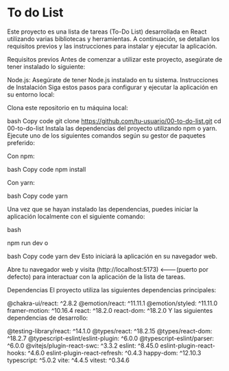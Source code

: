 <h1>To do List </h1>
Este proyecto es una lista de tareas (To-Do List) desarrollada en React utilizando varias bibliotecas y herramientas. A continuación, se detallan los requisitos previos y las instrucciones para instalar y ejecutar la aplicación.


Requisitos previos 
Antes de comenzar a utilizar este proyecto, asegúrate de tener instalado lo siguiente:

Node.js: Asegúrate de tener Node.js instalado en tu sistema.
Instrucciones de Instalación
Siga estos pasos para configurar y ejecutar la aplicación en su entorno local:

Clona este repositorio en tu máquina local:

bash
Copy code
git clone https://github.com/tu-usuario/00-to-do-list.git
cd 00-to-do-list
Instala las dependencias del proyecto utilizando npm o yarn. Ejecute uno de los siguientes comandos según su gestor de paquetes preferido:

Con npm:

bash
Copy code
npm install

Con yarn:

bash
Copy code
yarn

Una vez que se hayan instalado las dependencias, puedes iniciar la aplicación localmente con el siguiente comando:

bash

npm run dev
o

bash
Copy code
yarn dev
Esto iniciará la aplicación en su navegador web.

Abre tu navegador web y visita (http://localhost:5173) <---(puerto por defecto) para interactuar con la aplicación de la lista de tareas.

Dependencias
El proyecto utiliza las siguientes dependencias principales:

@chakra-ui/react: ^2.8.2
@emotion/react: ^11.11.1
@emotion/styled: ^11.11.0
framer-motion: ^10.16.4
react: ^18.2.0
react-dom: ^18.2.0
Y las siguientes dependencias de desarrollo:

@testing-library/react: ^14.1.0
@types/react: ^18.2.15
@types/react-dom: ^18.2.7
@typescript-eslint/eslint-plugin: ^6.0.0
@typescript-eslint/parser: ^6.0.0
@vitejs/plugin-react-swc: ^3.3.2
eslint: ^8.45.0
eslint-plugin-react-hooks: ^4.6.0
eslint-plugin-react-refresh: ^0.4.3
happy-dom: ^12.10.3
typescript: ^5.0.2
vite: ^4.4.5
vitest: ^0.34.6
